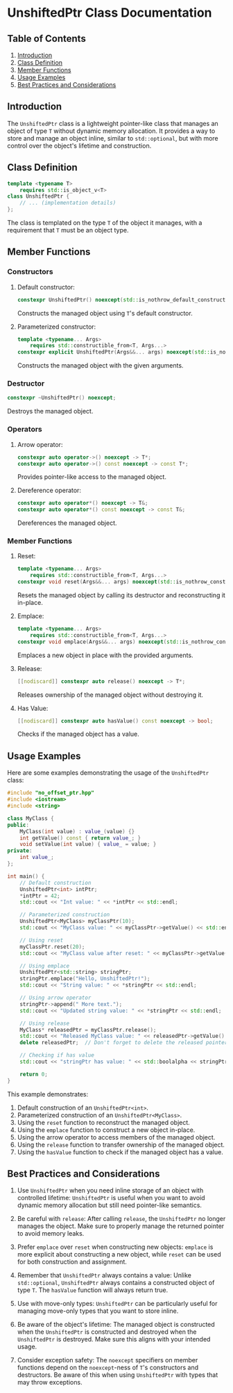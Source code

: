 # UnshiftedPtr Class Documentation

## Table of Contents

1. [Introduction](#introduction)
2. [Class Definition](#class-definition)
3. [Member Functions](#member-functions)
4. [Usage Examples](#usage-examples)
5. [Best Practices and Considerations](#best-practices-and-considerations)

## Introduction

The `UnshiftedPtr` class is a lightweight pointer-like class that manages an object of type `T` without dynamic memory allocation. It provides a way to store and manage an object inline, similar to `std::optional`, but with more control over the object's lifetime and construction.

## Class Definition

```cpp
template <typename T>
    requires std::is_object_v<T>
class UnshiftedPtr {
    // ... (implementation details)
};
```

The class is templated on the type `T` of the object it manages, with a requirement that `T` must be an object type.

## Member Functions

### Constructors

1. Default constructor:

   ```cpp
   constexpr UnshiftedPtr() noexcept(std::is_nothrow_default_constructible_v<T>);
   ```

   Constructs the managed object using `T`'s default constructor.

2. Parameterized constructor:
   ```cpp
   template <typename... Args>
       requires std::constructible_from<T, Args...>
   constexpr explicit UnshiftedPtr(Args&&... args) noexcept(std::is_nothrow_constructible_v<T, Args...>);
   ```
   Constructs the managed object with the given arguments.

### Destructor

```cpp
constexpr ~UnshiftedPtr() noexcept;
```

Destroys the managed object.

### Operators

1. Arrow operator:

   ```cpp
   constexpr auto operator->() noexcept -> T*;
   constexpr auto operator->() const noexcept -> const T*;
   ```

   Provides pointer-like access to the managed object.

2. Dereference operator:
   ```cpp
   constexpr auto operator*() noexcept -> T&;
   constexpr auto operator*() const noexcept -> const T&;
   ```
   Dereferences the managed object.

### Member Functions

1. Reset:

   ```cpp
   template <typename... Args>
       requires std::constructible_from<T, Args...>
   constexpr void reset(Args&&... args) noexcept(std::is_nothrow_constructible_v<T, Args...> && std::is_nothrow_destructible_v<T>);
   ```

   Resets the managed object by calling its destructor and reconstructing it in-place.

2. Emplace:

   ```cpp
   template <typename... Args>
       requires std::constructible_from<T, Args...>
   constexpr void emplace(Args&&... args) noexcept(std::is_nothrow_constructible_v<T, Args...>);
   ```

   Emplaces a new object in place with the provided arguments.

3. Release:

   ```cpp
   [[nodiscard]] constexpr auto release() noexcept -> T*;
   ```

   Releases ownership of the managed object without destroying it.

4. Has Value:
   ```cpp
   [[nodiscard]] constexpr auto hasValue() const noexcept -> bool;
   ```
   Checks if the managed object has a value.

## Usage Examples

Here are some examples demonstrating the usage of the `UnshiftedPtr` class:

```cpp
#include "no_offset_ptr.hpp"
#include <iostream>
#include <string>

class MyClass {
public:
    MyClass(int value) : value_(value) {}
    int getValue() const { return value_; }
    void setValue(int value) { value_ = value; }
private:
    int value_;
};

int main() {
    // Default construction
    UnshiftedPtr<int> intPtr;
    *intPtr = 42;
    std::cout << "Int value: " << *intPtr << std::endl;

    // Parameterized construction
    UnshiftedPtr<MyClass> myClassPtr(10);
    std::cout << "MyClass value: " << myClassPtr->getValue() << std::endl;

    // Using reset
    myClassPtr.reset(20);
    std::cout << "MyClass value after reset: " << myClassPtr->getValue() << std::endl;

    // Using emplace
    UnshiftedPtr<std::string> stringPtr;
    stringPtr.emplace("Hello, UnshiftedPtr!");
    std::cout << "String value: " << *stringPtr << std::endl;

    // Using arrow operator
    stringPtr->append(" More text.");
    std::cout << "Updated string value: " << *stringPtr << std::endl;

    // Using release
    MyClass* releasedPtr = myClassPtr.release();
    std::cout << "Released MyClass value: " << releasedPtr->getValue() << std::endl;
    delete releasedPtr;  // Don't forget to delete the released pointer

    // Checking if has value
    std::cout << "stringPtr has value: " << std::boolalpha << stringPtr.hasValue() << std::endl;

    return 0;
}
```

This example demonstrates:

1. Default construction of an `UnshiftedPtr<int>`.
2. Parameterized construction of an `UnshiftedPtr<MyClass>`.
3. Using the `reset` function to reconstruct the managed object.
4. Using the `emplace` function to construct a new object in-place.
5. Using the arrow operator to access members of the managed object.
6. Using the `release` function to transfer ownership of the managed object.
7. Using the `hasValue` function to check if the managed object has a value.

## Best Practices and Considerations

1. Use `UnshiftedPtr` when you need inline storage of an object with controlled lifetime:
   `UnshiftedPtr` is useful when you want to avoid dynamic memory allocation but still need pointer-like semantics.

2. Be careful with `release`:
   After calling `release`, the `UnshiftedPtr` no longer manages the object. Make sure to properly manage the returned pointer to avoid memory leaks.

3. Prefer `emplace` over `reset` when constructing new objects:
   `emplace` is more explicit about constructing a new object, while `reset` can be used for both construction and assignment.

4. Remember that `UnshiftedPtr` always contains a value:
   Unlike `std::optional`, `UnshiftedPtr` always contains a constructed object of type `T`. The `hasValue` function will always return true.

5. Use with move-only types:
   `UnshiftedPtr` can be particularly useful for managing move-only types that you want to store inline.

6. Be aware of the object's lifetime:
   The managed object is constructed when the `UnshiftedPtr` is constructed and destroyed when the `UnshiftedPtr` is destroyed. Make sure this aligns with your intended usage.

7. Consider exception safety:
   The `noexcept` specifiers on member functions depend on the `noexcept`-ness of `T`'s constructors and destructors. Be aware of this when using `UnshiftedPtr` with types that may throw exceptions.
